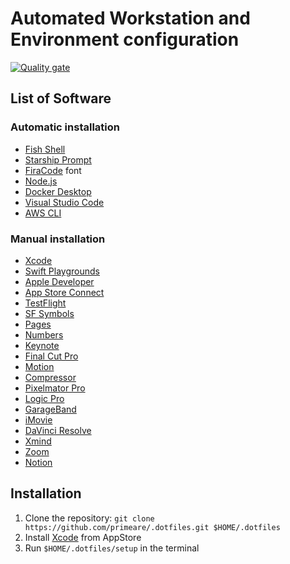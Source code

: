 # Automated Workstation and Environment configuration

[![Quality gate](https://sonarcloud.io/api/project_badges/quality_gate?project=primeare_.dotfiles)](https://sonarcloud.io/summary/new_code?id=primeare_.dotfiles)

## List of Software

### Automatic installation
- [Fish Shell](https://fishshell.com)
- [Starship Prompt](https://starship.rs)
- [FiraCode](https://github.com/tonsky/FiraCode) font
- [Node.js](https://nodejs.org)
- [Docker Desktop](https://www.docker.com/products/docker-desktop)
- [Visual Studio Code](https://code.visualstudio.com)
- [AWS CLI](https://aws.amazon.com/cli/)

### Manual installation
- [Xcode](https://developer.apple.com/xcode)
- [Swift Playgrounds](https://www.apple.com/swift/playgrounds)
- [Apple Developer]()
- [App Store Connect](https://developer.apple.com/app-store-connect)
- [TestFlight](https://developer.apple.com/testflight)
- [SF Symbols](https://developer.apple.com/sf-symbols/)
- [Pages](https://www.apple.com/pages)
- [Numbers](https://www.apple.com/numbers)
- [Keynote](https://www.apple.com/keynote)
- [Final Cut Pro](https://www.apple.com/final-cut-pro)
- [Motion](https://www.apple.com/final-cut-pro/motion)
- [Compressor](https://www.apple.com/final-cut-pro/compressor)
- [Pixelmator Pro](https://www.pixelmator.com/pro)
- [Logic Pro](https://www.apple.com/logic-pro)
- [GarageBand](https://www.apple.com/mac/garageband)
- [iMovie](https://www.apple.com/imovie)
- [DaVinci Resolve](https://www.blackmagicdesign.com/products/davinciresolve)
- [Xmind](https://xmind.app)
- [Zoom](https://zoom.us)
- [Notion](https://www.notion.so/desktop)

## Installation
1. Clone the repository: `git clone https://github.com/primeare/.dotfiles.git $HOME/.dotfiles`
2. Install [Xcode](https://apps.apple.com/ua/app/xcode/id497799835?mt=12) from AppStore
3. Run `$HOME/.dotfiles/setup` in the terminal
